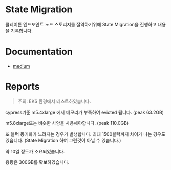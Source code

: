 # State Migration

클레이튼 엔드포인트 노드 스토리지를 절약하기위해 State Migration을 진행하고 내용을 기록합니다.

# Documentation
- [medium](https://medium.com/klaytn/klaytn-v1-5-0-state-migration-%EB%85%B8%EB%93%9C-%EC%8A%A4%ED%86%A0%EB%A6%AC%EC%A7%80-%EC%A0%88%EC%95%BD%ED%95%98%EA%B8%B0-358dd77d9fd6)

# Reports
> 주의: EKS 환경에서 테스트하였습니다.

cypress기준 m5.4xlarge 에서 메모리가 부족하여 evicted 됩니다. (peak 63.2GB)

m5.8xlarge또는 비슷한 사양을 사용해야합니다. (peak 110.0GB)

또 블럭 동기화가 느려지는 경우가 발생합니다. 최대 1500블럭까지 차이가 나는 경우도 있습니다. (State Migration 하여 그런것이 아닐 수 있습니다.)

약 10일 정도가 소요되었습니다.

용량은 300GB를 확보하였습니다.
